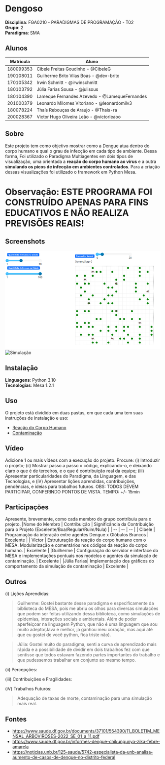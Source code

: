 # Dengoso

**Disciplina**: FGA0210 - PARADIGMAS DE PROGRAMAÇÃO - T02 <br>
**Grupo**: 2<br>
**Paradigma**: SMA<br>

## Alunos
|Matrícula | Aluno |
| -- | -- |
| 180099353  |  Cibele Freitas Goudinho - @CibeleG |
| 190108011  |  Guilherme Brito Vilas Boas - @dev-brito |
| 170105342  |  Irwin Schmitt - @irwinschmitt |
| 180103792  |  Júlia Farias Sousa - @julisous |
| 180104390  |  Lameque Fernandes Azevedo - @LamequeFernandes |
| 201000379  |  Leonardo Milomes Vitoriano - @leonardomilv3 |
| 180078224  |  Thaís Rebouças de Araujo - @Thais-ra |
| 200028367  |  Victor Hugo Oliveira Leão - @victorleaoo |


## Sobre 
Este projeto tem como objetivo mostrar como a Dengue atua dentro do corpo humano e qual o grau de infecção em cada tipo de ambiente. Dessa forma, Foi utilizado o Paradigma Multiagentes em dois tipos de visualização, uma orientada a **reação do corpo humano ao vírus** e a outra **simulando os picos de infecção em ambientes controlados**. Para a criação dessas visualizações foi utilizado o framework em Python Mesa.

# Observação: ESTE PROGRAMA FOI CONSTRUÍDO APENAS PARA FINS EDUCATIVOS E NÃO REALIZA PREVISÕES REAIS!

## Screenshots

![Início da Simulação](simulacao_dengue/assets/image.png)
![Simulação](simulacao_dengue/assets/simulacao.gif)

## Instalação 
**Linguagens**: Python 3.10<br>
**Tecnologias**: Mesa 1.2.1<br>

## Uso 

O projeto está dividido em duas pastas, em que cada uma tem suas instruções de instalação e uso:

- [Reação do Corpo Humano](https://github.com/UnBParadigmas2023-1-Turma02/2023.1_G2_SMA_SimuladorDoenca/tree/5638256ad4f2588e73faa24ca060df3448513a42/simulacao_dengue)
- [Contaminação](https://github.com/UnBParadigmas2023-1-Turma02/2023.1_G2_SMA_SimuladorDoenca/tree/5638256ad4f2588e73faa24ca060df3448513a42/reacao_corpo_humano)

## Vídeo
Adicione 1 ou mais vídeos com a execução do projeto.
Procure: 
(i) Introduzir o projeto;
(ii) Mostrar passo a passo o código, explicando-o, e deixando claro o que é de terceiros, e o que é contribuição real da equipe;
(iii) Apresentar particularidades do Paradigma, da Linguagem, e das Tecnologias, e
(iV) Apresentar lições aprendidas, contribuições, pendências, e ideias para trabalhos futuros.
OBS: TODOS DEVEM PARTICIPAR, CONFERINDO PONTOS DE VISTA.
TEMPO: +/- 15min

## Participações
Apresente, brevemente, como cada membro do grupo contribuiu para o projeto.
|Nome do Membro | Contribuição | Significância da Contribuição para o Projeto (Excelente/Boa/Regular/Ruim/Nula) |
| -- | -- | -- |
| Cibele  |  Programação da interação entre agentes Dengue x Glóbulos Brancos | Excelente |
| Victor  |  Estruturação da reação do corpo humano com o MESA. Modularização e comentários nos códigos da reação do corpo humano. | Excelente |
|Guilherme | Configuração do servidor e interface do MESA e implementações pontuais nos modelos e agentes da simulação de contaminação. | Excelente |
|Júlia Farias| Implementação dos gráficos do comportamento da simulação de contaminação | Excelente |


## Outros 

(i) Lições Aprendidas:

> Guilherme: Gostei bastante desse paradigma e especificamente da biblioteca do MESA, pois me abriu os olhos para diversas simulações que podem ser feitas utilizando dessa biblioteca, como simulações de epidemias, interações sociais e ambientais. Além de poder aperfeiçoar na linguagem Python, que não é uma linguagem que sou muito adepto(Java é melhor, ja ganhou meu coração, mas aqui até que eu gostei de você python, fica triste não).

>Júlia: Gostei muito do paradigma, senti a curva de aprendizado mais rápida e a possibilidade de dividir em dois trabalhos fez com que sentisse que todos estavam fazendo partes importantes do trabalho e que pudessemos trabalhar em conjunto ao mesmo tempo.
    
(ii) Percepções:

(iii) Contribuições e Fragilidades:

(iV) Trabalhos Futuros:

> Adequação de taxas de morte, contaminação para uma simulação mais real.

## Fontes
 - https://www.saude.df.gov.br/documents/37101/554390/11_BOLETIM_MENSAL_ARBOVIROSES-2022_SE_01_a_11.pdf 
 - https://www.saude.df.gov.br/informes-dengue-chikungunya-zika-febre-amarela
 - https://noticias.unb.br/125-saude/5742-especialista-da-unb-analisa-aumento-de-casos-de-dengue-no-distrito-federal
